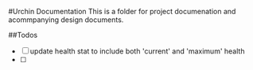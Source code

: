 #Urchin Documentation
This is a folder for project documenation and acommpanying design documents.

##Todos
- [ ] update health stat to include both 'current' and 'maximum' health
- [ ] 
